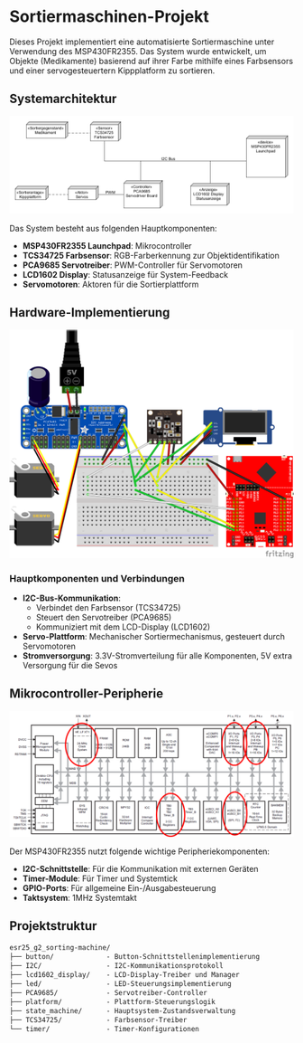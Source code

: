 # Sortiermaschinen-Projekt

Dieses Projekt implementiert eine automatisierte Sortiermaschine unter Verwendung des MSP430FR2355. Das System wurde entwickelt, um Objekte (Medikamente) basierend auf ihrer Farbe mithilfe eines Farbsensors und einer servogesteuertern Kippplatform zu sortieren.

## Systemarchitektur

![Systemarchitektur](docs/images/UML_Einsatzdiagramm.png)

Das System besteht aus folgenden Hauptkomponenten:
- **MSP430FR2355 Launchpad**: Mikrocontroller
- **TCS34725 Farbsensor**: RGB-Farberkennung zur Objektidentifikation
- **PCA9685 Servotreiber**: PWM-Controller für Servomotoren
- **LCD1602 Display**: Statusanzeige für System-Feedback
- **Servomotoren**: Aktoren für die Sortierplattform

## Hardware-Implementierung

![Verdrahtungsplan](docs/images/wire_diagram.png)

### Hauptkomponenten und Verbindungen
- **I2C-Bus-Kommunikation**: 
  - Verbindet den Farbsensor (TCS34725)
  - Steuert den Servotreiber (PCA9685)
  - Kommuniziert mit dem LCD-Display (LCD1602)
- **Servo-Plattform**: Mechanischer Sortiermechanismus, gesteuert durch Servomotoren
- **Stromversorgung**: 3.3V-Stromverteilung für alle Komponenten, 5V extra Versorgung für die Sevos

## Mikrocontroller-Peripherie

![Verwendete Peripherie](docs/images/used_peripherals.png)

Der MSP430FR2355 nutzt folgende wichtige Peripheriekomponenten:
- **I2C-Schnittstelle**: Für die Kommunikation mit externen Geräten
- **Timer-Module**: Für Timer und Systemtick
- **GPIO-Ports**: Für allgemeine Ein-/Ausgabesteuerung
- **Taktsystem**: 1MHz Systemtakt

## Projektstruktur
```
esr25_g2_sorting-machine/
├── button/             - Button-Schnittstellenimplementierung
├── I2C/                - I2C-Kommunikationsprotokoll
├── lcd1602_display/    - LCD-Display-Treiber und Manager
├── led/                - LED-Steuerungsimplementierung
├── PCA9685/            - Servotreiber-Controller
├── platform/           - Plattform-Steuerungslogik
├── state_machine/      - Hauptsystem-Zustandsverwaltung
├── TCS34725/           - Farbsensor-Treiber
└── timer/              - Timer-Konfigurationen
```
